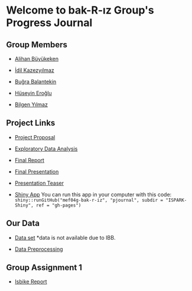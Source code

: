 # Welcome to bak-R-ız Group's Progress Journal

## Group Members

* [Alihan Büyükeken](https://pjournal.github.io/mef04-alihanb/)

* [İdil Kazezyılmaz](https://pjournal.github.io/mef04-idilkylmz/ )

* [Buğra Balantekin](https://pjournal.github.io/mef04-Balantekin/ )

* [Hüseyin Eroğlu](https://pjournal.github.io/mef04-erogluh/ )

* [Bilgen Yılmaz](https://pjournal.github.io/mef04-BilgenYilmaz/ )

## Project Links

* [Project Proposal](Group-project.html)

* [Exploratory Data Analysis](ExpDataAnl.html)

* [Final Report](Group-Project-Final-Report.html)

* [Final Presentation](Group-Project-Final-Presentation.html)

* [Presentation Teaser](https://youtu.be/R3c5ul4ABFE)

* [Shiny App](138.68.92.143:3838/ISPARK/) 
You can run this app in your computer with this code: `shiny::runGitHub("mef04g-bak-r-iz", "pjournal", subdir = "ISPARK-Shiny", ref = "gh-pages")` 

## Our Data

* [Data set](https://api.ibb.gov.tr/ispark/Park) *data is not available due to IBB.

* [Data Preprocessing](DataPreProc.html)

## Group Assignment 1

* [Isbike Report](https://alihan.shinyapps.io/ISBIKE-shiny/)

